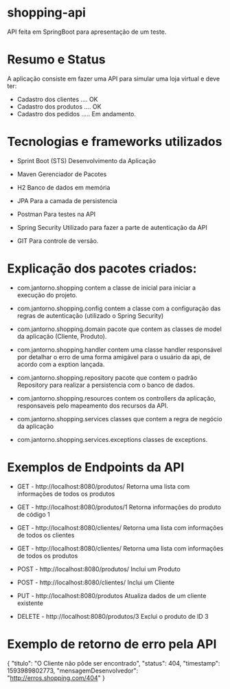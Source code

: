 # shopping-api
API feita em SpringBoot para apresentação de um teste.


# Resumo e Status 
A aplicação consiste em fazer uma API para simular uma loja virtual e deve ter:

- Cadastro dos clientes .... OK
- Cadastro dos produtos .... OK
- Cadastro dos pedidos ..... Em andamento.


# Tecnologias e frameworks utilizados

- Sprint Boot (STS)
  Desenvolvimento da Aplicação

- Maven
  Gerenciador de Pacotes

- H2 
  Banco de dados em memória

- JPA 
  Para a camada de persistencia

- Postman
  Para testes na API

- Spring Security
  Utilizado para fazer a parte de autenticação da API

- GIT
  Para controle de versão.


# Explicação dos pacotes criados:

- com.jantorno.shopping
  contem a classe de inicial para iniciar a execução do projeto.

- com.jantorno.shopping.config
  contem a classe com a configuração das regras de autenticação (utilizado o Spring Security)

- com.jantorno.shopping.domain
  pacote que contem as classes de model da aplicação (Cliente, Produto).
 
- com.jantorno.shopping.handler
  contem uma classe handler responsável por detalhar o erro de uma forma amigável para o usuário da api, de acordo com a exption lançada.

- com.jantorno.shopping.repository
  pacote que contem o padrão Repository para realizar a persistencia com o banco de dados.

- com.jantorno.shopping.resources
  contem os controllers da aplicação, responsaveis pelo mapeamento dos recursos da API.

- com.jantorno.shopping.services
  classes que contem a regra de negócio da aplicação

- com.jantorno.shopping.services.exceptions
  classes de exceptions.


# Exemplos de Endpoints da API

- GET - http://localhost:8080/produtos/
  Retorna uma lista com informações de todos os produtos

- GET - http://localhost:8080/produtos/1
  Retorna informações do produto de código 1

- GET - http://localhost:8080/clientes/
  Retorna uma lista com informações de todos os clientes

- GET - http://localhost:8080/clientes/
  Retorna uma lista com informações de todos os produtos

- POST - http://localhost:8080/produtos/
  Inclui um Produto

- POST - http://localhost:8080/clientes/
  Inclui um Cliente

- PUT - http://localhost:8080/produtos
  Atualiza dados de um cliente existente

- DELETE - http://localhost:8080/produtos/3
  Exclui o produto de ID 3


# Exemplo de retorno de erro pela API

 {
    "titulo": "O Cliente não pôde ser encontrado",
    "status": 404,
    "timestamp": 1593989802773,
    "mensagemDesenvolvedor": "http://erros.shopping.com/404"
 }
